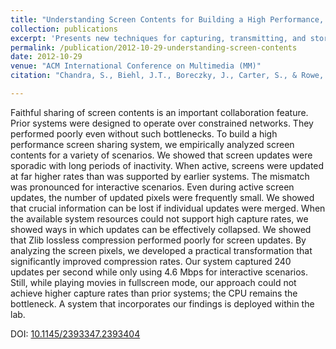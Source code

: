 ```yaml
---
title: "Understanding Screen Contents for Building a High Performance, Real Time Screen Sharing System"
collection: publications
excerpt: 'Presents new techniques for capturing, transmitting, and storing screen content in collaboration systems.'
permalink: /publication/2012-10-29-understanding-screen-contents
date: 2012-10-29
venue: "ACM International Conference on Multimedia (MM)"
citation: "Chandra, S., Biehl, J.T., Boreczky, J., Carter, S., & Rowe, L.A. 2012. &quot;Understanding Screen Contents for Building a High Performance, Real Time Screen Sharing System.&quot; <i>In Proceedings of the 20th ACM International Conference on Multimedia (MM '12)</i>. ACM, New York, NY, USA, pp. 389-398."

---
```

Faithful sharing of screen contents is an important collaboration feature. Prior systems were designed to operate over constrained networks. They performed poorly even without such bottlenecks. To build a high performance screen sharing system, we empirically analyzed screen contents for a variety of scenarios. We showed that screen updates were sporadic with long periods of inactivity. When active, screens were updated at far higher rates than was supported by earlier systems. The mismatch was pronounced for interactive scenarios. Even during active screen updates, the number of updated pixels were frequently small. We showed that crucial information can be lost if individual updates were merged. When the available system resources could not support high capture rates, we showed ways in which updates can be effectively collapsed. We showed that Zlib lossless compression performed poorly for screen updates. By analyzing the screen pixels, we developed a practical transformation that significantly improved compression rates. Our system captured 240 updates per second while only using 4.6 Mbps for interactive scenarios. Still, while playing movies in fullscreen mode, our approach could not achieve higher capture rates than prior systems; the CPU remains the bottleneck. A system that incorporates our findings is deployed within the lab.

DOI: [10.1145/2393347.2393404](https://doi.org/10.1145/2393347.2393404)
